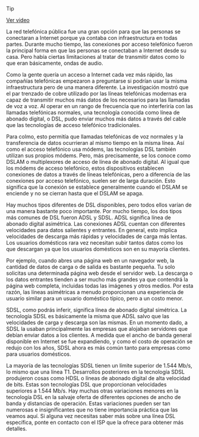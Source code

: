 > [!TIP]  
> [Ver video](https://youtu.be/XX_Pshtk0QI)

La red telefónica pública fue una gran opción para que las personas se conectaran a Internet porque ya contaba con infraestructura en todas partes. Durante mucho tiempo, las conexiones por acceso telefónico fueron la principal forma en que las personas se conectaban a Internet desde su casa. Pero había ciertas limitaciones al tratar de transmitir datos como lo que eran básicamente, ondas de audio.

Como la gente quería un acceso a Internet cada vez más rápido, las compañías telefónicas empezaron a preguntarse si podrían usar la misma infraestructura pero de una manera diferente. La investigación mostró que el par trenzado de cobre utilizado por las líneas telefónicas modernas era capaz de transmitir muchos más datos de los necesarios para las llamadas de voz a voz. Al operar en un rango de frecuencia que no interferiría con las llamadas telefónicas normales, una tecnología conocida como línea de abonado digital, o DSL, pudo enviar muchos más datos a través del cable que las tecnologías de acceso telefónico tradicionales.

Para colmo, esto permitía que llamadas telefónicas de voz normales y la transferencia de datos ocurrieran al mismo tiempo en la misma línea. Así como el acceso telefónico usa módems, las tecnologías DSL también utilizan sus propios módems. Pero, más precisamente, se los conoce como DSLAM o multiplexores de acceso de línea de abonado digital. Al igual que los módems de acceso telefónico, estos dispositivos establecen conexiones de datos a través de líneas telefónicas, pero a diferencia de las conexiones por acceso telefónico, suelen ser de larga duración. Esto significa que la conexión se establece generalmente cuando el DSLAM se enciende y no se cierran hasta que el DSLAM se apaga.

Hay muchos tipos diferentes de DSL disponibles, pero todos ellos varían de una manera bastante poco importante. Por mucho tiempo, los dos tipos más comunes de DSL fueron ADSL y SDSL. ADSL significa línea de abonado digital asimétrica. Las conexiones ADSL cuentan con diferentes velocidades para datos salientes y entrantes. En general, esto implica velocidades de descarga más rápidas y velocidades de carga más lentas. Los usuarios domésticos rara vez necesitan subir tantos datos como los que descargan ya que los usuarios domésticos son en su mayoría clientes.

Por ejemplo, cuando abres una página web en un navegador web, la cantidad de datos de carga o de salida es bastante pequeña. Tu solo solicitas una determinada página web desde el servidor web. La descarga o los datos entrantes tienden a ser mucho más grandes ya que contendrá la página web completa, incluidas todas las imágenes y otros medios. Por esta razón, las líneas asimétricas a menudo proporcionan una experiencia de usuario similar para un usuario doméstico típico, pero a un costo menor.

SDSL, como podrás inferir, significa línea de abonado digital simétrica. La tecnología SDSL es básicamente la misma que ADSL salvo que las velocidades de carga y descarga son las mismas. En un momento dado, a SDSL la usaban principalmente las empresas que alojaban servidores que debían enviar datos a los clientes. A medida que el ancho de banda general disponible en Internet se fue expandiendo, y como el costo de operación se redujo con los años, SDSL ahora es más común tanto para empresas como para usuarios domésticos.

La mayoría de las tecnologías SDSL tienen un límite superior de 1.544 Mb/s, lo mismo que una línea T1. Desarrollos posteriores en la tecnología SDSL produjeron cosas como HDSL o líneas de abonado digital de alta velocidad de bits. Estas son tecnologías DSL que proporcionan velocidades superiores a 1.544 Mb/s. Hay muchas otras variaciones menores en la tecnología DSL en la salvaje oferta de diferentes opciones de ancho de banda y distancias de operación. Estas variaciones pueden ser tan numerosas e insignificantes que no tiene importancia práctica que las veamos aquí. Si alguna vez necesitas saber más sobre una línea DSL específica, ponte en contacto con el ISP que la ofrece para obtener más detalles.
